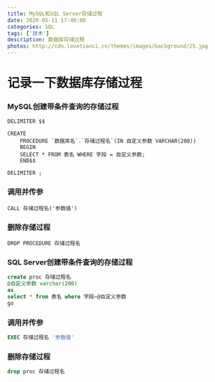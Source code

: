 ```yaml
---
title: MySQL和SQL Server存储过程
date: 2020-05-11 17:40:00
categories: SQL
tags: ['技术']
description: 数据库存储过程
photos: http://cdn.lovetianci.cn/themes/images/background/25.jpg
---
```

# 记录一下数据库存储过程
<!-- more -->
### MySQL创建带条件查询的存储过程
```MySQL
DELIMITER $$

CREATE
    PROCEDURE `数据库名`.`存储过程名`(IN 自定义参数 VARCHAR(200))
    BEGIN
	SELECT * FROM 表名 WHERE 字段 = 自定义参数;
    END$$

DELIMITER ;
```
### 调用并传参
```MySQL
CALL 存储过程名('参数值')
```
### 删除存储过程
```MySQL
DROP PROCEDURE 存储过程名
```
### SQL Server创建带条件查询的存储过程
```SQL
create proc 存储过程名
@自定义参数 varchar(200)
as 
select * from 表名 where 字段=@自定义参数
go 
```
### 调用并传参
```SQL
EXEC 存储过程名 '参数值'
```
### 删除存储过程
```SQL
drop proc 存储过程名
```